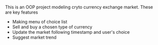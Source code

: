 This is an OOP project modeling cryto currency exchange market. These are key features
- Making menu of choice list
- Sell and buy a chosen type of currency
- Update the market following timestamp and user's choice
- Suggest market trend
